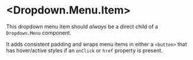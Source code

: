 # \<Dropdown.Menu.Item\>

This dropdown menu item should _always_ be a direct child of a `Dropdown.Menu` component.

It adds consistent padding and wraps menu items in either a `<button>` that has hover/active styles if an `onClick` or `href` property is present.
